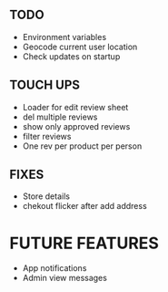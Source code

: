 ## TODO

- Environment variables
- Geocode current user location
- Check updates on startup

## TOUCH UPS

- Loader for edit review sheet
- del multiple reviews
- show only approved reviews
- filter reviews
- One rev per product per person
## FIXES

- Store details
- chekout flicker after add address

# FUTURE FEATURES

- App notifications
- Admin view messages